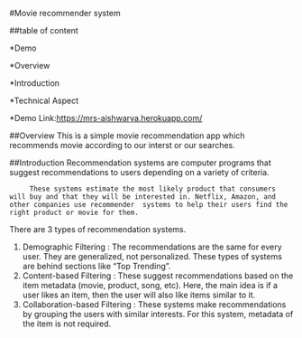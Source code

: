 #Movie recommender system

##table of content

 *Demo
	
 *Overview
 
 *Introduction
	
 *Technical Aspect
 
 *Demo
  Link:https://mrs-aishwarya.herokuapp.com/
 
 ##Overview
  This is a simple movie recommendation app which recommends movie according to our interst or our searches.
 
 ##Introduction
  Recommendation systems are computer programs that suggest recommendations to users depending on a variety of criteria.

         These systems estimate the most likely product that consumers will buy and that they will be interested in. Netflix, Amazon, and other companies use recommender  systems to help their users find the right product or movie for them.
	 
 There are 3 types of recommendation systems.

 1. Demographic Filtering : The recommendations are the same for every user. They are generalized, not personalized. These types of systems are behind sections like “Top Trending”.
 2. Content-based Filtering : These suggest recommendations based on the item metadata (movie, product, song, etc). Here, the main idea is if a user likes an item, then the user will also like items similar to it.
3. Collaboration-based Filtering : These systems make recommendations by grouping the users with similar interests. For this system, metadata of the item is not required. 

